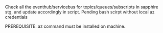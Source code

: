 Check all the eventhub/servicebus for topics/queues/subscripts in sapphire stg, and update accordingly in script.
Pending bash scirpt without local az credentials


PREREQUISITE:
az command must be installed on machine.

